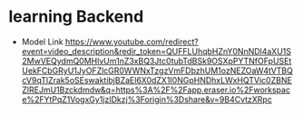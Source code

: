 # learning Backend

- Model Link https://www.youtube.com/redirect?event=video_description&redir_token=QUFFLUhqbHZnY0NnNDl4aXU1S2MwVEQydmQ0MHlvUm1nZ3xBQ3Jtc0tubTdBSk9OSXpPYTNfOFpUSEtUekFCbGRyU1JyOFZlcGR0WWNxTzgzVmFDbzhUM1ozNEZOaW4tVTBQcV9qTlZrak5oSEswaktibjBZaEl6X0dZX1I0NGpHNDhxLWxHQTVic0ZBNEZlREJmU1Bzckdmdw&q=https%3A%2F%2Fapp.eraser.io%2Fworkspace%2FYtPqZ1VogxGy1jzIDkzj%3Forigin%3Dshare&v=9B4CvtzXRpc